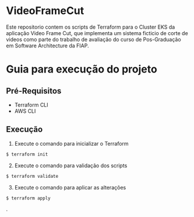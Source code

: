 # VideoFrameCut

Este repositorio contem os scripts de Terraform para o Cluster EKS da aplicação Video Frame Cut, que implementa um sistema ficticio de corte de videos como parte do trabalho de avaliação do curso de Pos-Graduação em Software Architecture da FIAP.

# Guia para execução do projeto

## Pré-Requisitos

* Terraform CLI
* AWS CLI

## Execução

1. Execute o comando para inicializar o Terraform

``` bash
$ terraform init
```

2. Execute o comando para validação dos scripts

``` bash
$ terraform validate
```

3. Execute o comando para aplicar as alterações

``` bash
$ terraform apply
```
.